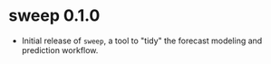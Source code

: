 # sweep 0.1.0 

* Initial release of `sweep`, a tool to "tidy" the forecast modeling and prediction workflow.
